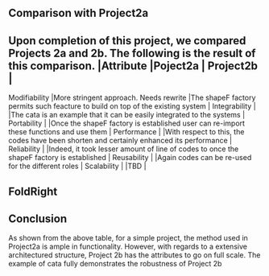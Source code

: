 ## Comparison with Project2a
Upon completion of this project, we compared Projects 2a and 2b. The following is the result of this comparison.
|Attribute         |Poject2a             | Project2b |
-------------------------------------------------------
Modifiability   |More stringent approach. Needs rewrite     |The shapeF factory permits such  feacture to build on top of the existing system |
Integrability   |   |The cata is an example that it can be easily integrated to the systems |
Portability     |   |Once the shapeF factory is established user can re-import these functions and use them |
Performance     |   |With respect to this, the codes have been shorten and certainly enhanced its performance |
Reliability     |   |Indeed, it took lesser amount of line of codes to once the shapeF factory is established |
Reusability     |   |Again codes can be re-used for the different roles |
Scalability     |   |TBD |

## FoldRight

## Conclusion
As shown from the above table, for a simple project, the method used in Project2a is ample in functionality. However, with regards to a extensive architectured structure, Project 2b has the attributes to go on full scale. The example of cata fully demonstrates the robustness of Project 2b